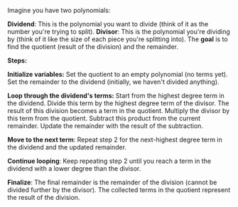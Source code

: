 Imagine you have two polynomials:

**Dividend**: This is the polynomial you want to divide (think of it as the number you're trying to split).
**Divisor**: This is the polynomial you're dividing by (think of it like the size of each piece you're splitting into).
The **goal** is to find the quotient (result of the division) and the remainder.

**Steps:**

**Initialize variables:**
Set the quotient to an empty polynomial (no terms yet).
Set the remainder to the dividend (initially, we haven't divided anything).


**Loop through the dividend's terms:**
Start from the highest degree term in the dividend.
Divide this term by the highest degree term of the divisor.
The result of this division becomes a term in the quotient.
Multiply the divisor by this term from the quotient.
Subtract this product from the current remainder.
Update the remainder with the result of the subtraction.

**Move to the next term**:
Repeat step 2 for the next-highest degree term in the dividend and the updated remainder.

**Continue looping**:
Keep repeating step 2 until you reach a term in the dividend with a lower degree than the divisor.

**Finalize**:
The final remainder is the remainder of the division (cannot be divided further by the divisor).
The collected terms in the quotient represent the result of the division.
